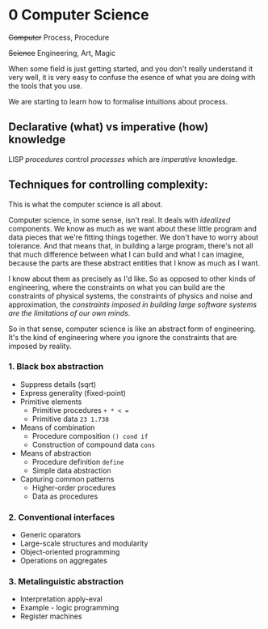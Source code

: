 # 0 Computer Science

<s>Computer</s> Process, Procedure

<s>Science</s> Engineering, Art, Magic

When some field is just getting started, and you don't really understand it very
well, it is very easy to confuse the esence of what you are doing with the tools
that you use.

We are starting to learn how to formalise intuitions about process.

## Declarative (what) vs imperative (how) knowledge

LISP *procedures* control *processes* which are *imperative* knowledge.

## Techniques for controlling complexity:

This is what the computer science is all about.

Computer science, in some sense, isn't real. It deals with _idealized_
components. We know as much as we want about these little program and data
pieces that we're fitting things together. We don't have to worry about
tolerance. And that means that, in building a large program, there's not all
that much difference between what I can build and what I can imagine, because
the parts are these abstract entities that I know as much as I want.

I know about them as precisely as I'd like. So as opposed to other kinds of
engineering, where the constraints on what you can build are the constraints of
physical systems, the constraints of physics and noise and approximation, the
_constraints imposed in building large software systems are the limitations of
our own minds_.

So in that sense, computer science is like an abstract form of engineering. It's
the kind of engineering where you ignore the constraints that are imposed by
reality.

### 1. Black box abstraction

* Suppress details (sqrt)
* Express generality (fixed-point)
* Primitive elements
    * Primitive procedures `+ * < =`
    * Primitive data `23 1.738`
* Means of combination
    * Procedure composition `() cond if`
    * Construction of compound data `cons`
* Means of abstraction
    * Procedure definition `define`
    * Simple data abstraction
* Capturing common patterns
    * Higher-order procedures
    * Data as procedures

### 2. Conventional interfaces

* Generic oparators
* Large-scale structures and modularity
* Object-oriented programming
* Operations on aggregates

### 3. Metalinguistic abstraction

* Interpretation apply-eval
* Example - logic programming
* Register machines
